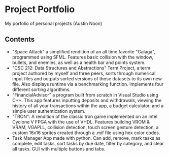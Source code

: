 # Project Portfolio
My porfolio of personal projects (Austin Noon)

## Contents
- "Space Attack" a simplified rendition of an all time favorite "Galaga", programmed using SFML. Features basic collision with the window, bullets, and enemies, as well as a health bar and points system.
- "CSC 212: Data Structures and Abstractions" Term Project, a term project authored by myself and three peers, sorts through numerical input files and outputs sorted versions of those datasets to its own new file. Also displays runtime via a benchmarking function. Implements four different sorting algorithms.
- "FinancialAdvisor" a program built from scratch in Visual Studio using C++. This app features inputting deposits and withdrawals, viewing the history of all your transactions within the app, a budget calculator, and a simple user authentication system.
- "TRON": A rendition of the classic tron game implemented on an Intel Cyclone V FPGA with the use of VHDL. Features building VROM & VRAM, VGAPLL, collision detection, touch screen gesture detection, a custom 16x16 sprites created through a .mif file using hex color codes.
- Task Manager App made with python. Can add, remove, mark tasks as complete, edit tasks, sort tasks by due date, filter by category, and clear all tasks. GUI with multiple buttons and tabs. 
